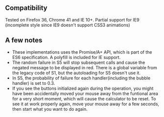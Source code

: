 ## Compatibility

Tested on Firefox 36, Chrome 41 and IE 10+. Partial support for IE9 (incomplete style since IE9 doesn't support CSS3 animations)

## A few notes

* These implementations uses the Promise/A+ API, which is part of the ES6 specification. A polyfill is included for IE support. 
* The random failure in S5 will stop subsequent calls and cause the negated message to be displayed in red. There is a global variable from the legacy code of S1, but the autoloading for S5 doesn't use it.
* In S5, the probability of failure for each handler(including the bubble handler) is set to 0.3.
* If you see the buttons initialized again during the operation, you might have been accidentally moved your mouse away from the funtional area for a very short moment, which will cause the calculator to be reset. To see it at work properly again, move your mouse away for a few seconds, then start what you want to do again.
